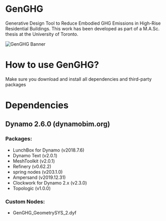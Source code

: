 # GenGHG
Generative Design Tool to Reduce Embodied GHG Emissions in High-Rise Residential Buildings.
This work has been developed as part of a M.A.Sc. thesis at the University of Toronto.


![GenGHG Banner](https://previews.dropbox.com/p/thumb/ABBOMeEr81-56jdjfNDn4c656-nvqjIcFpHKKnXzxnr8ddw77wibQwMfbTuB8ANb4GOcxvCM58tXbXdBBLbfiPHZ2aYc5gMuwMdAqeWFjeWAvlDDACr8wtRbGyMX3QJzbJVuTn8-OGXuBU4q5m0MlFc8fMyhN58Gfm2eSHig4Zo_UnRETHwxtCcYWPPMKGjK8w_IlR4GrSHkeF2-89dC2TdfXFsCCx79_tJEsgOw425oP4A9kw3k4SMLWmL4DtMmVwsItkhIRmcUdMTytbk_naQgpXPUQSziMWFeUIjQTcYIjXkRzIy9v0admG03bzYocKCCWB4t3MgBilUzxJ8Yelgm4kTzuQlI7jOvb0njc4BaEQ/p.png?fv_content=true&size_mode=5)


# How to use GenGHG?
Make sure you download and install all dependencies and third-party packages 

# Dependencies
## Dynamo 2.6.0 (dynamobim.org)
### Packages: 
- LunchBox for Dynamo (v2018.7.6)
- Dynamo Text (v2.0.1)
- MeshToolkit (v2.0.1)
- Refinery (v0.62.2)
- spring nodes (v203.1.0)
- Ampersand (v2019.12.31)
- Clockwork for Dynamo 2.x (v2.3.0)
- Topologic (v1.0.0)
### Custom Nodes:
- GenGHG_GeometrySYS_2.dyf
